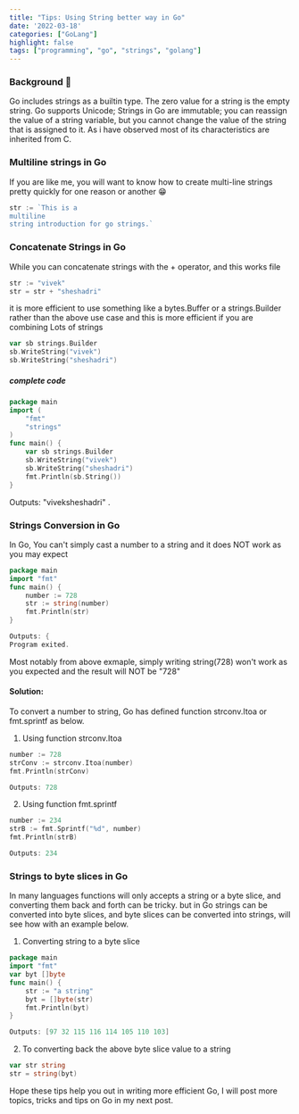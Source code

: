 ```yaml
---
title: "Tips: Using String better way in Go"
date: '2022-03-18'
categories: ["GoLang"]
highlight: false
tags: ["programming", "go", "strings", "golang"]
---
```


### Background 🧐
Go includes strings as a builtin type. The zero value for a string is the empty string.
Go supports Unicode; Strings in Go are immutable; you can reassign the value of a string variable, but you cannot change the value of the string that is assigned to it.
As i have observed most of its characteristics are inherited from C.

### Multiline strings in Go

If you are like me, you will want to know how to create multi-line strings pretty quickly for one reason or another 😁

```go
str := `This is a
multiline
string introduction for go strings.`
```

### Concatenate Strings in Go

While you can concatenate strings with the + operator, and this works file

```go
str := "vivek"
str = str + "sheshadri"
```

it is more efficient to use something like a bytes.Buffer or a strings.Builder rather than the above use case and this is more efficient if you are combining Lots of strings

```go
var sb strings.Builder
sb.WriteString("vivek")
sb.WriteString("sheshadri")
```
##### complete code
```go
package main
import (
	"fmt"
	"strings"
)
func main() {
	var sb strings.Builder
	sb.WriteString("vivek")
	sb.WriteString("sheshadri")
	fmt.Println(sb.String())
}
```
Outputs: "viveksheshadri" .

### Strings Conversion in Go

In Go, You can't simply cast a number to a string and it does NOT work as you may expect

```go
package main
import "fmt"
func main() {
	number := 728
	str := string(number)
	fmt.Println(str)
}
```
```go
Outputs: {
Program exited.
```
Most notably from above exmaple, simply writing string(728) won't work as you expected and the result will NOT be "728"

#### Solution:
To convert a number to string, Go has defined function strconv.Itoa or fmt.sprintf as below.
1. Using function strconv.Itoa
```go
number := 728
strConv := strconv.Itoa(number)
fmt.Println(strConv)
```
```go
Outputs: 728
```
2. Using function fmt.sprintf
```go
number := 234
strB := fmt.Sprintf("%d", number)
fmt.Println(strB)
```
```go
Outputs: 234
```
### Strings to byte slices in Go

In many languages functions will only accepts a string or a byte slice, and converting them back and forth can be tricky.
but in Go strings can be converted into byte slices, and byte slices can be converted into strings, will see how with an example below.

1. Converting string to a byte slice
```go
package main
import "fmt"
var byt []byte
func main() {
	str := "a string"
	byt = []byte(str)
	fmt.Println(byt)
}
```
```go
Outputs: [97 32 115 116 114 105 110 103]
```
2. To converting back the above byte slice value to a string

```go
var str string
str = string(byt)
```

Hope these tips help you out in writing more efficient Go, I will post more topics, tricks and tips on Go in my next post.